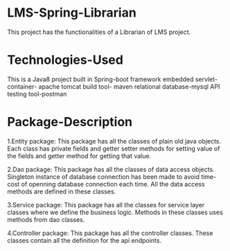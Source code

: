 # LMS-Spring-Librarian
This project has the functionalities of a Librarian of LMS project.

# Technologies-Used
This is a Java8 project built in Spring-boot framework
embedded servlet-container- apache tomcat
build tool- maven
relational database-mysql
API testing tool-postman

# Package-Description
1.Entity package: This package has all the classes of plain old java objects. Each class has private fields and getter setter methods for setting value of the fields and getter method for getting that value.

2.Dao package: This package has all the classes of data access objects. Singleton instance of database connection has been made to avoid time-cost of openning database connection each time. All the data access methods are defined in these classes.

3.Service package: This package has all the classes for service layer classes where we define the business logic. Methods in these classes uses methods from dao classes.

4.Controller package: This package has all the controller classes. These classes contain all the definition for the api endpoints.

